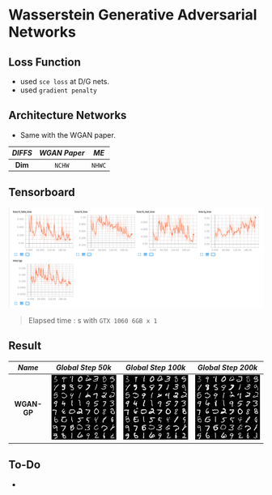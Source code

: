 # Wasserstein Generative Adversarial Networks

## Loss Function

* used ``sce loss`` at D/G nets.
* used ``gradient penalty``

## Architecture Networks

* Same with the WGAN paper.

*DIFFS* | *WGAN Paper* | *ME*  |
 :---:  |     :---:      | :---: |
 **Dim** | ``NCHW`` | ``NHWC`` |

## Tensorboard

![result](./wgan_tb.png)

> Elapsed time : s with ``GTX 1060 6GB x 1``

## Result

*Name* | *Global Step 50k* | *Global Step 100k* | *Global Step 200k*
:---: | :---: | :---: | :---:
**WGAN-GP**   | ![img](./gen_img/train_00050000.png) | ![img](./gen_img/train_00100000.png) | ![img](./gen_img/train_00200000.png)

## To-Do
*